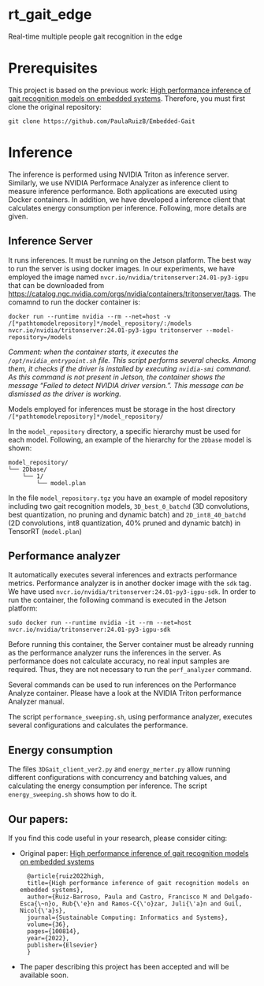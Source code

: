 # rt_gait_edge

Real-time multiple people gait recognition in the edge

# Prerequisites
This project is based on the previous work: [High performance inference of gait recognition models on embedded systems](https://www.sciencedirect.com/science/article/pii/S2210537922001457). Therefore, you must first clone the original repository:
```
git clone https://github.com/PaulaRuizB/Embedded-Gait
```

# Inference 

The inference is performed using NVIDIA Triton as inference server. Similarly, we use NVIDIA Performace Analyzer as inference client to measure inference performance. Both applications are executed using Docker containers. In addition, we have developed a inference client that calculates energy consumption per inference. Following, more details are given.

## Inference Server
It runs inferences. It must be running on the Jetson platform. The best way to run the server is using docker images. In our experiments, we have employed the image named `nvcr.io/nvidia/tritonserver:24.01-py3-igpu` that can be downloaded from <https://catalog.ngc.nvidia.com/orgs/nvidia/containers/tritonserver/tags>. The comamnd to run the docker container is:

```
docker run --runtime nvidia --rm --net=host -v /[*pathtomodelrepository]*/model_repository/:/models nvcr.io/nvidia/tritonserver:24.01-py3-igpu tritonserver --model-repository=/models
```

_Comment: when the container starts, it executes the `/opt/nvidia_entrypoint.sh` file. This script performs several checks. Among them, it checks if the driver is installed by executing `nvidia-smi` command. As this command is not present in Jetson, the container shows the message  “Failed to detect NVIDIA driver version.”. This message can be dismissed as the driver is working._

Models employed for inferences must be storage in the host directory `/[*pathtomodelrepository]*/model_repository/`

In the `model_repository` directory, a specific hierarchy must be used for each model. Following, an example of the hierarchy for the `2Dbase` model is shown:

```text
model_repository/
└── 2Dbase/
    └── 1/
        └── model.plan
```

In the file `model_repository.tgz` you have an example of model repository including two gait recognition models, `3D_best_0_batchd` (3D convolutions, best quantization, no pruning and dynamic batch) and `2D_int8_40_batchd` (2D convolutions, int8 quantization, 40% pruned and dynamic batch) in TensorRT (`model.plan`)

## Performance analyzer

It automatically executes several inferences and extracts performance metrics. Performance analyzer is in another docker image with the `sdk` tag. We have used `nvcr.io/nvidia/tritonserver:24.01-py3-igpu-sdk`. In order to run the container, the following command is executed in the Jetson platform:

```
sudo docker run --runtime nvidia -it --rm --net=host nvcr.io/nvidia/tritonserver:24.01-py3-igpu-sdk
```

Before running this container, the Server container must be already running as the performance analyzer runs the inferences in the server. As performance does not calculate accuracy, no real input samples are required. Thus, they are not necessary to run the `perf_analyzer` command. 

Several commands can be used to run inferences on the Performance Analyze container. Please have a look at the NVIDIA Triton performance Analyzer manual.

The script `performance_sweeping.sh`, using performance analyzer, executes several configurations and calculates the performance. 

## Energy consumption

The files `3DGait_client_ver2.py` and `energy_merter.py` allow running different configurations with concurrency and batching values, and calculating the energy consumption per inference. The script `energy_sweeping.sh` shows how to do it. 

## Our papers: 

If you find this code useful in your research, please consider citing:

* Original paper: [High performance inference of gait recognition models on embedded systems](https://www.sciencedirect.com/science/article/pii/S2210537922001457)


        @article{ruiz2022high,
        title={High performance inference of gait recognition models on embedded systems},
        author={Ruiz-Barroso, Paula and Castro, Francisco M and Delgado-Esca{\~n}o, Rub{\'e}n and Ramos-C{\'o}zar, Juli{\'a}n and Guil, Nicol{\'a}s},
        journal={Sustainable Computing: Informatics and Systems},
        volume={36},
        pages={100814},
        year={2022},
        publisher={Elsevier}
        }

  
* The paper describing this project has been accepted and will be available soon.
